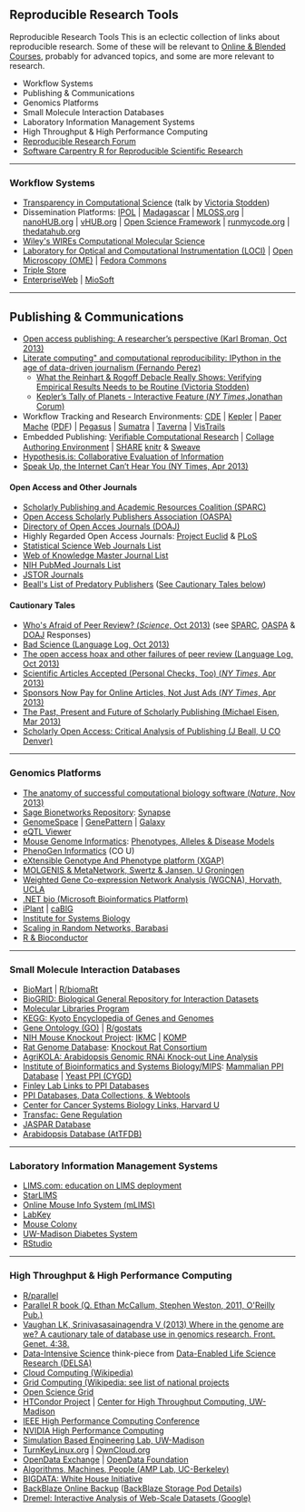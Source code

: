 ## Reproducible Research Tools

Reproducible Research Tools This is an eclectic collection of links
about reproducible research. Some of these will be relevant to [Online &
Blended Courses](../skills/blended_online.md), probably for advanced topics, and some are
more relevant to research.

-   Workflow Systems
-   Publishing & Communications
-   Genomics Platforms
-   Small Molecule Interaction Databases
-   Laboratory Information Management Systems
-   High Throughput & High Performance Computing
- [Reproducible Research Forum](https://groups.google.com/forum/?fromgroups#!forum/reproducible-research)
- [Software Carpentry R for Reproducible Scientific Research](http://swcarpentry.github.io/r-novice-gapminder/)

* * * * *

### Workflow Systems

-   [Transparency in Computational
    Science](http://www.stanford.edu/~vcs/talks/MadisonNov152012-STODDEN.pdf)
    (talk by [Victoria Stodden](http://www.stanford.edu/~vcs/))
-   Dissemination Platforms: [IPOL](http://www.ipol.im/) |
    [Madagascar](http://www.reproducibility.org/wiki/Main_Page) |
    [MLOSS.org](http://mloss.org) | [nanoHUB.org](http://nanohub.org/) |
    [vHUB.org](http://vhub.org) | [Open Science
    Framework](http://openscienceframework.org/) |
    [runmycode.org](http://www.runmycode.org) |
    [thedatahub.org](http://thedatahub.org/)
-   [Wiley's WIREs Computational Molecular
    Science](http://wires.wiley.com/WileyCDA/WiresJournal/wisId-WCMS.html)
-   [Laboratory for Optical and Computational Instrumentation
    (LOCI)](http://loci.wisc.edu) | [Open Microscopy
    (OME)](http://www.openmicroscopy.org) | [Fedora
    Commons](http://fedora-commons.org)
-   [Triple Store](http://en.m.wikipedia.org/wiki/Triplestore)
-   [EnterpriseWeb](http://enterpriseweb.com/) |
    [MioSoft](http://www.miosoft.com/)

* * * * *

Publishing & Communications
---------------------------

-   [Open access publishing: A researcher’s perspective (Karl Broman,
    Oct 2013)](https://github.com/kbroman/Talk_OpenAccess)
-   [Literate computing" and computational reproducibility: IPython in
    the age of data-driven journalism (Fernando
    Perez)](http://blog.fperez.org/2013/04/literate-computing-and-computational.html)
    -   [What the Reinhart & Rogoff Debacle Really Shows: Verifying
        Empirical Results Needs to be Routine (Victoria
        Stodden)](http://blog.stodden.net/2013/04/19/what-the-reinhart-rogoff-debacle-really-shows-verifying-empirical-results-needs-to-be-routine/%0A)
    -   [Kepler’s Tally of Planets - Interactive Feature (*NY
        Times*,Jonathan
        Corum)](http://www.nytimes.com/interactive/science/space/keplers-tally-of-planets.html?smid=tw-share)
-   Workﬂow Tracking and Research Environments:
    [CDE](http://www.pgbovine.net/cde.html) |
    [Kepler](https://kepler-project.org/users/sample-workflows) | [Paper
    Mache](http://www.slideshare.net/anitawaard/executable-papers)
    ([PDF](http://faculty.cse.tamu.edu/tlw/LinkedDocuments/iccs11.pdf))
    |
    [Pegasus](https://confluence.pegasus.isi.edu/display/pegasus/WorkflowGenerator)
    | [Sumatra](http://packages.python.org/Sumatra/) |
    [Taverna](http://www.taverna.org.uk/) |
    [VisTrails](http://www.vistrails.org)
-   Embedded Publishing: [Veriﬁable Computational Research]() | [Collage
    Authoring Environment]() | [SHARE](http://www.share.org/)
    [knitr](http://yihui.name/knitr/) &
    [Sweave](http://www.stat.uni-muenchen.de/~leisch/Sweave/)
-   [Hypothesis.is: Collaborative Evaluation of
    Information](http://hypothes.is/)
-   [Speak Up, the Internet Can’t Hear You (NY Times, Apr
    2013)](http://bits.blogs.nytimes.com/2013/04/11/speak-up-the-internet-cant-hear-you/)

#### Open Access and Other Journals

-   [Scholarly Publishing and Academic Resources Coalition
    (SPARC)](http://www.sparc.arl.org/)
-   [Open Access Scholarly Publishers Association
    (OASPA)](http://oaspa.org)
-   [Directory of Open Acces Journals (DOAJ)](http://www.doaj.org/)
-   Highly Regarded Open Access Journals: [Project
    Euclid](http://projecteuclid.org) & [PLoS](http://www.plos.org/)
-   [Statistical Science Web Journals
    List](http://www.statsci.org/jourlist.html)
-   [Web of Knowledge Master Journal
    List](http://ip-science.thomsonreuters.com/mjl/)
-   [NIH PubMed Journals
    List](http://www.nlm.nih.gov/bsd/serfile_addedinfo.html)
-   [JSTOR Journals](http://www.jstor.org/)
-   [Beall's List of Predatory
    Publishers](http://scholarlyoa.com/publishers/) ([See Cautionary
    Tales below](#caution))

#### Cautionary Tales

-   [Who's Afraid of Peer Review? (*Science*, Oct
    2013)](http://www.sciencemag.org/content/342/6154/60/suppl/DC1) (see
    [SPARC](http://www.sparc.arl.org/blog/science-magazine-open-access-sting),
    [OASPA](http://oaspa.org/response-to-the-recent-article-in-science/)
    & [DOAJ](http://www.doaj.org/doaj?func=news&nId=315&uiLanguage=en)
    Responses)
-   [Bad Science (Language Log, Oct
    2013)](http://languagelog.ldc.upenn.edu/nll/?p=7952)
-   [The open access hoax and other failures of peer review (Language
    Log, Oct 2013)](http://languagelog.ldc.upenn.edu/nll/?p=7584)
-   [Scientific Articles Accepted (Personal Checks, Too) (*NY Times*,
    Apr
    2013)](http://www.nytimes.com/2013/04/08/health/for-scientists-an-exploding-world-of-pseudo-academia.html)
-   [Sponsors Now Pay for Online Articles, Not Just Ads (*NY Times*, Apr
    2013)](http://www.nytimes.com/2013/04/08/business/media/sponsors-now-pay-for-online-articles-not-just-ads.html)
-   [The Past, Present and Future of Scholarly Publishing (Michael
    Eisen, Mar 2013)](http://www.michaeleisen.org/blog/?p=1346)
-   [Scholarly Open Access: Critical Analysis of Publishing (J Beall, U
    CO Denver)](http://scholarlyoa.com/)

* * * * *

### Genomics Platforms

-   [The anatomy of successful computational biology software (*Nature*,
    Nov
    2013)](http://www.nature.com/nbt/journal/v31/n10/full/nbt.2721.html)
-   [Sage Bionetworks
    Repository](http://sage.fhcrc.org/downloads/downloads.php):
    [Synapse](http://sagebase.org/research/Synapse1.php)
-   [GenomeSpace](http://www.genomespace.org/) |
    [GenePattern](http://www.genepattern.org/) |
    [Galaxy](http://galaxyproject.org/)
-   [eQTL Viewer](http://statgen.ncsu.edu/eQTLViewer/svgHome.html)
-   [Mouse Genome Informatics](http://www.informatics.jax.org/):
    [Phenotypes, Alleles & Disease
    Models](http://www.informatics.jax.org/phenotypes.shtml)
-   [PhenoGen Informatics](http://phenogen.ucdenver.edu/PhenoGen/) (CO
    U)
-   [eXtensible Genotype And Phenotype platform
    (XGAP)](http://www.xgap.org)
-   [MOLGENIS & MetaNetwork, Swertz & Jansen, U
    Groningen](http://www.rug.nl/fmns-research/bioinformatics/software)
-   [Weighted Gene Co-expression Network Analysis (WGCNA), Horvath,
    UCLA](http://www.genetics.ucla.edu/labs/horvath/CoexpressionNetwork/)
-   [.NET bio (Microsoft Bioinformatics
    Platform)](http://bio.codeplex.com)
-   [iPlant](http://www.iplantcollaborative.org/) |
    [caBIG](https://cabig.nci.nih.gov/)
-   [Institute for Systems Biology](https://www.systemsbiology.org)
-   [Scaling in Random Networks, Barabasi](http://www.barabasi.com/)
-   [R & Bioconductor](http://www.stat.wisc.edu/network-skills/learnR)

* * * * *

### Small Molecule Interaction Databases

-   [BioMart](http://www.biomart.org) |
    [R/biomaRt](http://www.bioconductor.org/packages/2.2/bioc/html/biomaRt.html)
-   [BioGRID: Biological General Repository for Interaction
    Datasets](http://thebiogrid.org/)
-   [Molecular Libraries Program](http://mli.nih.gov/mli/)
-   [KEGG: Kyoto Encyclopedia of Genes and
    Genomes](http://www.genome.jp/kegg/)
-   [Gene Ontology (GO)](http://www.geneontology.org/) |
    [R/gostats](http://www.bioconductor.org/packages/2.9/bioc/html/GOstats.html)
-   [NIH Mouse Knockout
    Project](http://www.nih.gov/science/models/mouse/knockout/):
    [IKMC](http://www.knockoutmouse.org/) | [KOMP](http://www.komp.org/)
-   [Rat Genome Database](http://rgd.mcw.edu/): [Knockout Rat
    Consortium](http://www.knockoutrat.org/)
-   [AgriKOLA: Arabidopsis Genomic RNAi Knock-out Line
    Analysis](http://www.agrikola.org)
-   [Institute of Bioinformatics and Systems
    Biology/MIPS](http://www.helmholtz-muenchen.de/en/mips/projects/proteomics/index.htm):
    [Mammalian PPI
    Database](http://mips.helmholtz-muenchen.de/proj/ppi/) | [Yeast PPI
    (CYGD)](http://mips.helmholtz-muenchen.de/genre/proj/yeast/)
-   [Finley Lab Links to PPI
    Databases](http://proteome.wayne.edu/PIDBL.html)
-   [PPI Databases, Data Collections, &
    Webtools](http://ppi.fli-leibniz.de/jcb_ppi_databases.html)
-   [Center for Cancer Systems Biology Links, Harvard
    U](http://ccsb.dfci.harvard.edu/web/www/ccsb/Resources/)
-   [Transfac: Gene
    Regulation](http://www.gene-regulation.com/pub/databases.html)
-   [JASPAR Database](http://jaspar.genereg.net/)
-   [Arabidopsis Database
    (AtTFDB)](http://arabidopsis.med.ohio-state.edu/AtTFDB/)

* * * * *

### Laboratory Information Management Systems

-   [LIMS.com: education on LIMS deployment](http://www.lims.com/)
-   [StarLIMS](http://www.starlims.com/)
-   [Online Mouse Info System
    (mLIMS)](http://bioinforx.com/lims/transgenic-mouse-colony-management-system/mlims)
-   [LabKey](http://labkey.com/)
-   [Mouse Colony](http://www.mousecolony.com/)
-   [UW-Madison Diabetes System](http://diabetes.wisc.edu)
-   [RStudio](http://rstudio.org/)

* * * * *

### High Throughput & High Performance Computing

-   [R/parallel](http://www.rparallel.org/)
-   [Parallel R book (Q. Ethan McCallum, Stephen Weston, 2011, O'Reilly
    Pub.)](http://shop.oreilly.com/product/0636920021421.do)
-   [Vaughan LK, Srinivasasainagendra V (2013) Where in the genome are
    we? A cautionary tale of database use in genomics research. Front.
    Genet. 4:38.](http://dx.doi.org/10.3389/fgene.2013.00038)
-   [Data-Intensive
    Science](http://www.delsaglobal.org/news/publications/item/download/20_b530f9de17aca08b4fcee1d8bd78ea32)
    think-piece from [Data-Enabled Life Science Research
    (DELSA)](http://www.delsaglobal.org/)
-   [Cloud Computing
    (Wikipedia)](http://en.wikipedia.org/wiki/Cloud_computing)
-   [Grid Computing (Wikipedia: see list of national
    projects](http://en.wikipedia.org/wiki/Grid_computing)
-   [Open Science
    Grid](http://www.openscienhttp://en.wikipedia.org/wiki/Cloud_computingxucegrid.org)
-   [HTCondor Project](http://research.cs.wisc.edu/htcondor/) | [Center
    for High Throughput Computing, UW-Madison](http://chtc.cs.wisc.edu/)
-   [IEEE High Performance Computing
    Conference](http://www.hipc.org/hipc2012/index.php)
-   [NVIDIA High Performance
    Computing](http://www.nvidia.com/object/tesla-supercomputing-solutions.html)
-   [Simulation Based Engineering Lab,
    UW-Madison](http://sbel.wisc.edu/)
-   [TurnKeyLinux.org](http://www.turnkeylinux.org/) |
    [OwnCloud.org](http://owncloud.org/)
-   [OpenData Exchange](opendata.stackexchange.com) | [OpenData
    Foundation](opendatafoundation.org)
-   [Algorithms, Machines, People (AMP Lab,
    UC-Berkeley)](http://amplab.cs.berkeley.edu/)
-   [BIGDATA: White House Initiative](http://www.stat.wisc.edu/bigdata)
-   [BackBlaze Online Backup](http://www.backblaze.com) ([BackBlaze
    Storage Pod
    Details](http://blog.backblaze.com/2011/07/20/petabytes-on-a-budget-v2-0revealing-more-secrets/))
-   [Dremel: Interactive Analysis of Web-Scale Datasets
    (Google)](http://research.google.com/pubs/pub36632.html)


